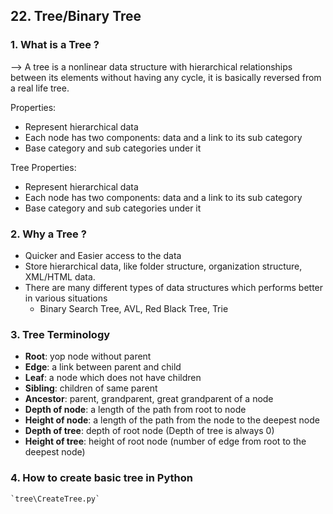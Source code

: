 ## 22. Tree/Binary Tree

### 1. What is a Tree ?
--> A tree is a nonlinear data structure with hierarchical relationships between its elements without having any cycle, it is basically reversed from a real life tree.

Properties:
 - Represent hierarchical data
 - Each node has two components: data and a link to its sub category
 - Base category and sub categories under it

Tree Properties:
 - Represent hierarchical data
 - Each node has two components: data and a link to its sub category
 - Base category and sub categories under it

### 2. Why a Tree ?
- Quicker and Easier access to the data
- Store hierarchical data, like folder structure, organization structure, XML/HTML data.
- There are many different types of data structures which performs better in various situations
    - Binary Search Tree, AVL, Red Black Tree, Trie

### 3. Tree Terminology
- **Root**: yop node without parent
- **Edge**: a link between parent and child
- **Leaf**: a node which does not have children
- **Sibling**: children of same parent
- **Ancestor**: parent, grandparent, great grandparent of a node
- **Depth of node**: a length of the path from root to node
- **Height of node**: a length of the path from the node to the deepest node
- **Depth of tree**: depth of root node (Depth of tree is always 0)
- **Height of tree**: height of root node (number of edge from root to the deepest node)

### 4. How to create basic tree in Python
    `tree\CreateTree.py`